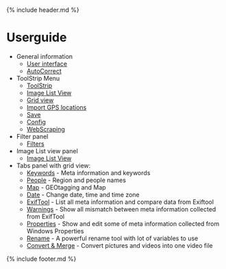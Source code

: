 {% include header.md %}

# Userguide

- General information
  - [User interface](userinterface)
  - [AutoCorrect](autocorrect)
- ToolStrip Menu
  - [ToolStrip](toolstrip)
  - [Image List View](imagelistview)
  - [Grid view](gridview)
  - [Import GPS locations](import-gps-locations)
  - [Save](save)
  - [Config](config)
  - [WebScraping](webscraping)
- Filter panel
  - [Filters](filters)
- Image List view panel
  - [Image List View](imagelistview)
- Tabs panel with grid view:
  - [Keywords](keywords) - Meta information and keywords
  - [People](people) - Region and people names
  - [Map](map) - GEOtagging and Map
  - [Date](date) - Change date, time and time zone
  - [ExifTool](exiftool) - List all meta information and compare data from Exiftool
  - [Warnings](warnings) - Show all mismatch between meta information collected from ExifTool
  - [Properties](properties) - Show and edit some of meta information collected from Windows Properties
  - [Rename](renametool) - A powerful rename tool with lot of variables to use
  - [Convert & Merge](convert-and-merge) - Convert pictures and videos into one video file

{% include footer.md %}
